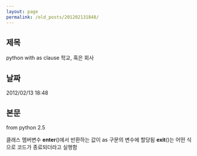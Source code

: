```yaml
---
layout: page
permalink: /old_posts/201202131848/
---
```


## 제목
python with as clause 학교, 혹은 회사

## 날짜
2012/02/13 18:48

## 본문
from python 2.5

클래스 멤버변수
__enter__()에서 반환하는 값이 as 구문의 변수에 할당됨
__exit__()는 어떤 식으로 코드가 종료되더라고 실행함